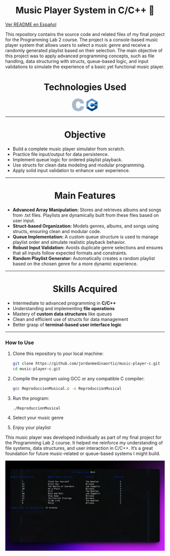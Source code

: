 <h1 align="center">Music Player System in C/C++ 🎵</h1>
<p align="left">
  <a href="README_ES.md" target="_blank">
    Ver README en Español
  </a>
</p>
<p>This repository contains the source code and related files of my final project for the Programming Lab 2 course. The project is a console-based music player system that allows users to select a music genre and receive a randomly generated playlist based on their selection. The main objective of this project was to apply advanced programming concepts, such as file handling, data structuring with structs, queue-based logic, and input validations to simulate the experience of a basic yet functional music player.</p>
<h1 align="center">Technologies Used</h1>
<div align="center">
  <img src="https://github.com/devicons/devicon/blob/master/icons/c/c-original.svg" alt="C" title="C" width="40px">
  <img src="https://github.com/devicons/devicon/blob/master/icons/cplusplus/cplusplus-original.svg" alt="C++" title="C++" width="40px">
</div>
<hr>
<h1 align="center">Objective</h1>
<ul>
  <li>Build a complete music player simulator from scratch.</li>
  <li>Practice file input/output for data persistence.</li>
  <li>Implement queue logic for ordered playlist playback.</li>
  <li>Use structs for clean data modeling and modular programming.</li>
  <li>Apply solid input validation to enhance user experience.</li>
</ul>
<hr>
<h1 align="center">Main Features</h1>
<ul>
  <li><b>Advanced Array Manipulation:</b> Stores and retrieves albums and songs from .txt files. Playlists are dynamically built from these files based on user input.</li>
  <li><b>Struct-based Organization:</b> Models genres, albums, and songs using structs, ensuring clean and modular code.</li>
  <li><b>Queue Implementation:</b> A custom queue structure is used to manage playlist order and simulate realistic playback behavior.</li>
  <li><b>Robust Input Validation:</b> Avoids duplicate genre selections and ensures that all inputs follow expected formats and constraints.</li>
  <li><b>Random Playlist Generator:</b> Automatically creates a random playlist based on the chosen genre for a more dynamic experience.</li>
</ul>
<hr>
<h1 align="center">Skills Acquired</h1>
<ul>
  <li>Intermediate to advanced programming in <b>C/C++</b></li>
  <li>Understanding and implementing <b>file operations</b></li>
  <li>Mastery of <b>custom data structures</b> like queues</li>
  <li>Clean and efficient use of structs for data management</li>
  <li>Better grasp of <b>terminal-based user interface logic</b></li>
</ul>
<hr>

### How to Use

1. Clone this repository to your local machine:

   ```sh
   git clone https://github.com/jordanmedinaortiz/music-player-c.git
   cd music-player-c.git
   ```

2. Compile the program using GCC or any compatible C compiler:
   ```sh
   gcc ReproduccionMusical.c -o ReproduccionMusical
   ```

3. Run the program:
   ```sh
   ./ReproduccionMusical
   ```
4. Select your music genre

5. Enjoy your playlist

<p>This music player was developed individually as part of my final project for the Programming Lab 2 course. It helped me reinforce my understanding of file systems, data structures, and user interaction in C/C++. It’s a great foundation for future music-related or queue-based systems I might build.</p>
<img src="music-player-c.png" alt="Project Image" title="Project Image" />
